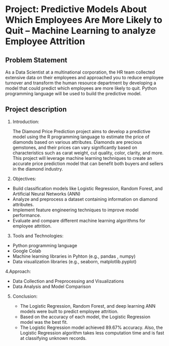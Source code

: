 # Project: Predictive Models About Which Employees Are More Likely to Quit – Machine Learning to analyze Employee Attrition

## Problem Statement 

As a Data Scientist at a multinational corporation, the HR team collected extensive data on their employees and approached you to reduce employee turnover and transform the human resource department by developing a model that could predict which employees are more likely to quit. Python programming language will be used to build the predictive model.

## Project description
1. Introduction:

    The Diamond Price Prediction project aims to develop a predictive model using the R programming language to estimate the price of diamonds based on various attributes. Diamonds are precious gemstones, and their prices can vary significantly based on characteristics such as carat weight, cut quality, color, clarity, and more. This project will leverage machine learning techniques to create an accurate price prediction model that can benefit both buyers and sellers in the diamond industry.

2. Objectives:

  - Build classification models like Logistic Regression, Random Forest, and Artificial Neural Networks (ANN)
  - Analyze and preprocess a dataset containing information on diamond attributes.
  - Implement feature engineering techniques to improve model performance.
  - Evaluate and compare different machine learning algorithms for employee attrition.

3. Tools and Technologies:

 - Python programming language
 - Google Colab
 - Machine learning libraries in Pyhton (e.g., pandas , numpy)
 - Data visualization libraries (e.g., seaborn, matplotlib.pyplot)

4.Approach:
 - Data Collection and Preprocessing and Visualizations
 - Data Analysis and Model Comparison
   
5. Conclusion:

   - The Logistic Regression, Random Forest, and deep learning ANN  models were built to predict employee attrition.
   - Based on the accuracy of each model, the Logistic Regression model was the best fit.
   - The Logistic Regression model achieved 89.67% accuracy. Also, the Logistic Regression algorithm takes less computation time and is fast at classifying unknown records.




